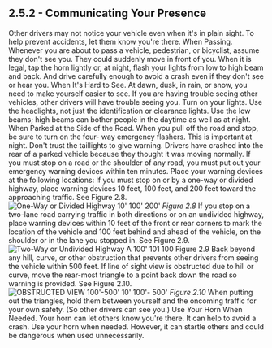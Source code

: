 ## 2.5.2 - Communicating Your Presence
Other drivers may not notice your vehicle even when it's in plain sight. To help prevent accidents, let them know you're there.
When Passing. Whenever you are about to pass a vehicle, pedestrian, or bicyclist, assume they don't see you. They could suddenly move in front of you. When it is legal, tap the horn lightly or, at night, flash your lights from low to high beam and back. And drive carefully enough to avoid a crash even if they don't see or hear you.
When It's Hard to See. At dawn, dusk, in rain, or snow, you need to make yourself easier to see. If you are having trouble seeing other vehicles, other drivers will have trouble seeing you. Turn on your lights. Use the headlights, not just the identification or clearance lights. Use the low beams; high beams can bother people in the daytime as well as at night.
When Parked at the Side of the Road. When you pull off the road and stop, be sure to turn on the four- way emergency flashers. This is important at night.
Don't trust the taillights to give warning. Drivers have crashed into the rear of a parked vehicle because they thought it was moving normally.
If you must stop on a road or the shoulder of any road, you must put out your emergency warning devices within ten minutes. Place your warning devices at the following locations:
If you must stop on or by a one-way or divided highway, place warning devices 10 feet, 100 feet, and 200 feet toward the approaching traffic. See Figure 2.8.
![One-Way or Divided Highway 10' 100' 200']()
_Figure 2.8_
If you stop on a two-lane road carrying traffic in both directions or on an undivided highway, place warning devices within 10 feet of the front or rear corners to mark the location of the vehicle and 100 feet behind and ahead of the vehicle, on the shoulder or in the lane you stopped in. See Figure 2.9.
![Two-Way or Undivided Highway A 100' 101 100 Figure 2.9]()
Back beyond any hill, curve, or other obstruction that prevents other drivers from seeing the vehicle within 500 feet. If line of sight view is obstructed due to hill or curve, move the rear-most triangle to a point back down the road so warning is provided. See Figure 2.10.
![OBSTRUCTED VIEW 100'-500' 10' 100'- 500']()
_Figure 2.10_
When putting out the triangles, hold them between yourself and the oncoming traffic for your own safety. (So other drivers can see you.)
Use Your Horn When Needed. Your horn can let others know you're there. It can help to avoid a crash. Use your horn when needed. However, it can startle others and could be dangerous when used unnecessarily.